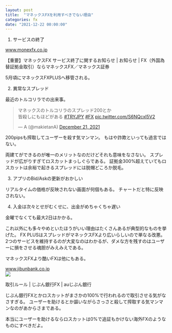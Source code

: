 ```yaml
---
layout: post
title:  "マネックスFXを利用すべきでない理由"
categories: fx
date: "2021-12-22 00:00:00"
---
```


1. サービスの終了


<div class="card">
  <a href="https://www.monexfx.co.jp/news/20211119_01.php"></a>
  <div class="card__header">
    <a href="https://www.monexfx.co.jp/news/20211119_01.php">www.monexfx.co.jp</a>
  </div>
  <div class="card__image">
    <img src="">
  </div>
  <div class="card__title">
    <p>【重要】マネックスFX サービス終了に関するお知らせ | お知らせ | FX（外国為替証拠金取引）ならマネックスFX／マネックス証券</p>
  </div>
  <div class="card__description">
    <p></p>
  </div>
</div>


5月頃にマネックスFXPLUSへ移管される。

2. 異常なスプレッド

最近のトルコリラでの出来事。

<blockquote class="twitter-tweet tw-align-center"><p lang="ja" dir="ltr">マネックスのトルコリラのスプレッド200とか<br>皆殺しにもほどがある <a href="https://twitter.com/hashtag/TRYJPY?src=hash&amp;ref_src=twsrc%5Etfw">#TRYJPY</a> <a href="https://twitter.com/hashtag/FX?src=hash&amp;ref_src=twsrc%5Etfw">#FX</a> <a href="https://t.co/S6NQcxI5V2">pic.twitter.com/S6NQcxI5V2</a></p>&mdash; A (@makietanA) <a href="https://twitter.com/makietanA/status/1473186930422878208?ref_src=twsrc%5Etfw">December 21, 2021</a></blockquote> <script async src="https://platform.twitter.com/widgets.js" charset="utf-8"></script>

200pipsも搾取してユーザーを殺す気マンマン。
もはや詐欺といっても過言ではない。

両建てができるのが唯一のメリットなのだけどそれも意味をなさない。
スプレッドが広がりすぎてロスカットまっしぐらである。
証拠金300%超えていてもロスカットは余裕で起きるスプレッドには脱帽どころか脱毛。

3. アプリのBid/Askの更新がおかしい

リアルタイムの価格が反映されない画面が何個もある。
チャートだと特に反映されない。

4. 入金は次々とせがむくせに、出金がめちゃくちゃ遅い

金曜でなくても最大2日はかかる。


これ以外にも多々やめといたほうがいい理由はたくさんあるが典型的なものを挙げた。
FX PLUSはスプレッドがマネックスFXより広いらしいので単なる改悪。
2つのサービスを維持するのが大変なのはわかるが、ダメな方を残すのはユーザーに損をさせる魂胆がみえみえである。

マネックスFXより酷いFXは他にもある。


<div class="card">
  <a href="https://www.jibunbank.co.jp/products/fx/detail/"></a>
  <div class="card__header">
    <a href="https://www.jibunbank.co.jp/products/fx/detail/">www.jibunbank.co.jp</a>
  </div>
  <div class="card__image">
    <img src="https://www.jibunbank.co.jp/apple-touch-icon.png">
  </div>
  <div class="card__title">
    <p>取引ルール | じぶん銀行FX | auじぶん銀行</p>
  </div>
  <div class="card__description">
    <p></p>
  </div>
</div>


じぶん銀行FXとかロスカットがまさかの100%で行われるので取引させる気がなさすぎる。
ユーザーを助けるとか謳いながらさっさと殺して搾取する気マンマンなのがあからさまである。

本当にユーザーを助けるならロスカットは0%で追証もかけない海外FXのようなものにすべきだよ。

